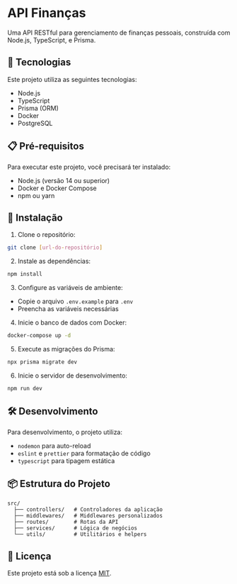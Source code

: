 # API Finanças

Uma API RESTful para gerenciamento de finanças pessoais, construída com Node.js, TypeScript, e Prisma.

## 🚀 Tecnologias

Este projeto utiliza as seguintes tecnologias:

- Node.js
- TypeScript
- Prisma (ORM)
- Docker
- PostgreSQL

## 📋 Pré-requisitos

Para executar este projeto, você precisará ter instalado:

- Node.js (versão 14 ou superior)
- Docker e Docker Compose
- npm ou yarn

## 🔧 Instalação

1. Clone o repositório:
```bash
git clone [url-do-repositório]
```

2. Instale as dependências:
```bash
npm install
```

3. Configure as variáveis de ambiente:
- Copie o arquivo `.env.example` para `.env`
- Preencha as variáveis necessárias

4. Inicie o banco de dados com Docker:
```bash
docker-compose up -d
```

5. Execute as migrações do Prisma:
```bash
npx prisma migrate dev
```

6. Inicie o servidor de desenvolvimento:
```bash
npm run dev
```

## 🛠️ Desenvolvimento

Para desenvolvimento, o projeto utiliza:
- `nodemon` para auto-reload
- `eslint` e `prettier` para formatação de código
- `typescript` para tipagem estática

## 📦 Estrutura do Projeto

```
src/
  ├── controllers/   # Controladores da aplicação
  ├── middlewares/   # Middlewares personalizados
  ├── routes/        # Rotas da API
  ├── services/      # Lógica de negócios
  └── utils/         # Utilitários e helpers
```

## 📝 Licença

Este projeto está sob a licença [MIT](LICENSE).